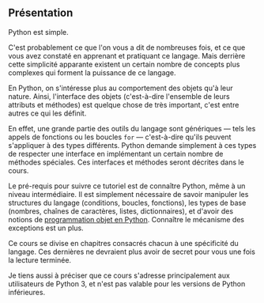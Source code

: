 ## Présentation

Python est simple.

C'est probablement ce que l'on vous a dit de nombreuses fois, et ce que vous avez constaté en apprenant et pratiquant ce langage.
Mais derrière cette simplicité apparante existent un certain nombre de concepts plus complexes qui forment la puissance de ce langage.

En Python, on s'intéresse plus au comportement des objets qu'à leur nature.
Ainsi, l'interface des objets (c'est-à-dire l'ensemble de leurs attributs et méthodes) est quelque chose de très important,
c'est entre autres ce qui les définit.

En effet, une grande partie des outils du langage sont génériques — tels les appels de fonctions ou les boucles `for` — c'est-à-dire qu'ils peuvent s'appliquer à des types différents.
Python demande simplement à ces types de respecter une interface en implémentant un certain nombre de méthodes spéciales.
Ces interfaces et méthodes seront décrites dans le cours.

Le pré-requis pour suivre ce tutoriel est de connaître Python, même à un niveau intermédiaire.
Il est simplement nécessaire de savoir manipuler les structures du langage (conditions, boucles, fonctions),
les types de base (nombres, chaînes de caractères, listes, dictionnaires),
et d'avoir des notions de [programmation objet en Python](https://zestedesavoir.com/tutoriels/954/notions-de-python-avancees/).
Connaître le mécanisme des exceptions est un plus.

Ce cours se divise en chapitres consacrés chacun à une spécificité du langage.
Ces dernières ne devraient plus avoir de secret pour vous une fois la lecture terminée.

Je tiens aussi à préciser que ce cours s'adresse principalement aux utilisateurs de Python 3,
et n'est pas valable pour les versions de Python inférieures.

